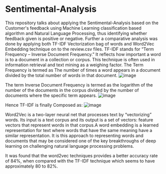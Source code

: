 # Sentimental-Analysis

This repository talks about applying the Sentimental-Analysis based on the Customer's feedback using Machine Learning classification based algorithm and Natural Language Processing, thus identifying whether feedback given is positive or negative. Further a comparative analysis was done by applying both TF-IDF Vectorization bag of words and Word2Vec Embedding technique on to the review.csv files.
TF-IDF stands for “Term Frequency – Inverse Document Frequency.” It reflects how important a word is to a document in a collection or corpus. This technique is often used in information retrieval and text mining as a weighing factor.
The Term Frequency is termed as The number of times a word appears in a document divided by the total number of words in that document.
![image](https://user-images.githubusercontent.com/63364350/116404525-57443200-a84c-11eb-96b6-a46f16ca864c.png)

The term Inverse Document Frequency is termed as the logarithm of the number of the documents in the corpus divided by the number of documents where the specific term appears.
![image](https://user-images.githubusercontent.com/63364350/116404594-6aef9880-a84c-11eb-82ee-70cbbb98fcf4.png)

Hence TF-IDF is finally Composed as:
![image](https://user-images.githubusercontent.com/63364350/116404621-704ce300-a84c-11eb-9493-1c6202a579e1.png)

Word2Vec is a two-layer neural net that processes text by “vectorizing” words. Its input is a text corpus and its output is a set of vectors: feature vectors that represent words in that corpus.A word embedding is a learned representation for text where words that have the same meaning have a similar representation. It is this approach to representing words and documents that may be considered one of the key breakthroughs of deep learning on challenging natural language processing problems.

It was found that the word2vec techniques provides a better accuracy rate of 84%, when compared with the TF-IDF technique which seems to have approximately 80 to 82%. 
